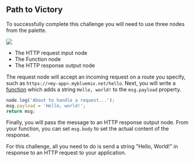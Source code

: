 ## Path to Victory

To successfully complete this challenge you will need to use three nodes from the palette.

<img src="https://s3.amazonaws.com/com.twilio.prod.twilio-docs/images/request.original.png"/>

* The HTTP request input node
* The Function node
* The HTTP response output node

The request node will accept an incoming request on a route you specify, such as `https://<my-app>.mybluemix.net/hello`. Next, you will write a [function](http://nodered.org/docs/writing-functions) which adds a string `Hello, world!` to the `msg.payload` property.

```js
node.log('About to handle a request...');
msg.payload = 'Hello, world!';
return msg;
```

Finally, you will pass the message to an HTTP response output node. From your function, you can set `msg.body` to set the actual content of the response.

For this challenge, all you need to do is send a string "Hello, World!" in response to an HTTP request to your application.